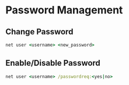 # Password Management

## Change Password
```cmd
net user <username> <new_password>
```

## Enable/Disable Password
```cmd
net user <username> /passwordreq:<yes|no>
```
